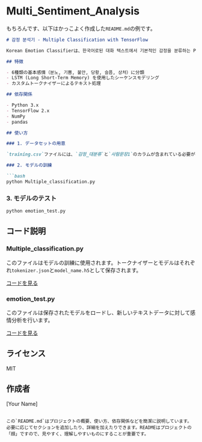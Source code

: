 # Multi_Sentiment_Analysis
もちろんです、以下はかっこよく作成した`README.md`の例です。

```markdown
# 감정 분석기 - Multiple Classification with TensorFlow

Korean Emotion Classifierは、한국어로된 대화 텍스트에서 기본적인 감정을 분류하는 Pythonプログラムです。このプロジェクトはTensorFlowを使用して深層学習モデルを訓練しています。

## 特徴

- 6種類の基本感情（분노, 기쁨, 불안, 당황, 슬픔, 상처）に分類
- LSTM (Long Short-Term Memory) を使用したシーケンスモデリング
- カスタムトークナイザーによるテキスト処理

## 依存関係

- Python 3.x
- TensorFlow 2.x
- NumPy
- pandas

## 使い方

### 1. データセットの用意

`training.csv`ファイルには、`감정_대분류`と`사람문장1`のカラムが含まれている必要があります。

### 2. モデルの訓練

```bash
python Multiple_classification.py
```

### 3. モデルのテスト

```bash
python emotion_test.py
```

## コード説明

### Multiple_classification.py

このファイルはモデルの訓練に使用されます。トークナイザーとモデルはそれぞれ`tokenizer.json`と`model_name.h5`として保存されます。

[コードを見る](Multiple_classification.py)

### emotion_test.py

このファイルは保存されたモデルをロードし、新しいテキストデータに対して感情分析を行います。

[コードを見る](emotion_test.py)

## ライセンス

MIT

## 作成者

[Your Name]

```

この`README.md`はプロジェクトの概要、使い方、依存関係などを簡潔に説明しています。必要に応じてセクションを追加したり、詳細を加えたりできます。READMEはプロジェクトの「顔」ですので、見やすく、理解しやすいものにすることが重要です。